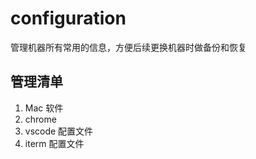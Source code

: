 # configuration
管理机器所有常用的信息，方便后续更换机器时做备份和恢复


## 管理清单
1. Mac 软件
2. chrome 
3. vscode 配置文件
4. iterm 配置文件
